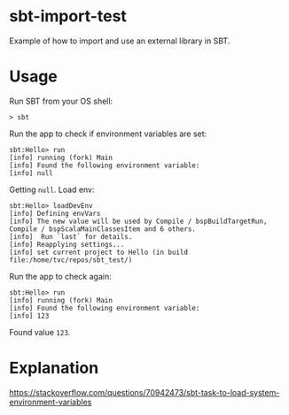 # sbt-import-test
Example of how to import and use an external library in SBT.

# Usage
Run SBT from your OS shell:

    > sbt

Run the app to check if environment variables are set:

    sbt:Hello> run
    [info] running (fork) Main 
    [info] Found the following environment variable:
    [info] null

Getting `null`. Load env:

    sbt:Hello> loadDevEnv
    [info] Defining envVars
    [info] The new value will be used by Compile / bspBuildTargetRun, Compile / bspScalaMainClassesItem and 6 others.
    [info] 	Run `last` for details.
    [info] Reapplying settings...
    [info] set current project to Hello (in build file:/home/tvc/repos/sbt_test/)

Run the app to check again:

    sbt:Hello> run
    [info] running (fork) Main 
    [info] Found the following environment variable:
    [info] 123

Found value `123`.

# Explanation
https://stackoverflow.com/questions/70942473/sbt-task-to-load-system-environment-variables
